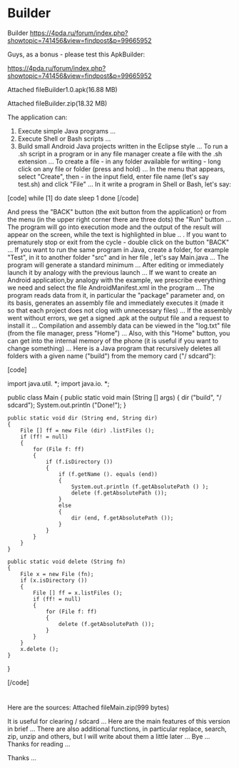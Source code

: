 # Builder
Builder
https://4pda.ru/forum/index.php?showtopic=741456&view=findpost&p=99665952

Guys, as a bonus - please test this ApkBuilder:

https://4pda.ru/forum/index.php?showtopic=741456&view=findpost&p=99665952

Attached fileBuilder1.0.apk(16.88 MB)

Attached fileBuilder.zip(18.32 MB)


The application can: 
1. Execute simple Java programs ... 
2. Execute Shell or Bash scripts ... 
3. Build small Android Java projects written in the Eclipse style ... 
To run a .sh script in a program or in any file manager create a file with the .sh extension ... 
To create a file - in any folder available for writing - long click on any file or folder (press and hold) ... 
In the menu that appears, select "Create", then - in the input field, enter file name (let's say test.sh) and click "File" ... 
In it write a program in Shell or Bash, let's say:

[code]
while [1] 
do 
date 
sleep 1 
done
[/code]

And press the "BACK" button (the exit button from the application) or from the menu (in the upper right corner there are three dots) the "Run" button ... 
The program will go into execution mode and the output of the result will appear on the screen, while the text is highlighted in blue .. . 
If you want to prematurely stop or exit from the cycle - double click on the button "BACK" ... 
If you want to run the same program in Java, create a folder, for example "Test", in it to another folder "src" and in her file , let's say Main.java ... The 
program will generate a standard minimum ... 
After editing or immediately launch it by analogy with the previous launch ... 
If we want to create an Android application,by analogy with the example, we prescribe everything we need and select the file AndroidManifest.xml in the program ...
The program reads data from it, in particular the "package" parameter and, on its basis, generates an assembly file and immediately executes it (made it so that each project does not clog with unnecessary files) ... 
If the assembly went without errors, we get a signed .apk at the output file and a request to install it ... 
Compilation and assembly data can be viewed in the "log.txt" file (from the file manager, press "Home") ... 
Also, with this "Home" button, you can get into the internal memory of the phone (it is useful if you want to change something) ... 
Here is a Java program that recursively deletes all folders with a given name ("build") from the memory card ("/ sdcard"):

[code]

import java.util. *; 
import java.io. *; 

public class Main 
{ 
	public static void main (String [] args) 
	{ 
		dir ("build", "/ sdcard"); 
		System.out.println ("Done!"); 
	} 

	public static void dir (String end, String dir) 
	{ 
		File [] ff = new File (dir) .listFiles (); 
		if (ff! = null) 
		{ 
			for (File f: ff) 
			{ 
				if (f.isDirectory ()) 
				{ 
					if (f.getName (). equals (end)) 
					{ 
						System.out.println (f.getAbsolutePath () ); 
						delete (f.getAbsolutePath ()); 
					} 
					else 
					{ 
						dir (end, f.getAbsolutePath ()); 
					}
				} 
			} 
		} 
	} 

	public static void delete (String fn) 
	{ 
		File x = new File (fn); 
		if (x.isDirectory ()) 
		{ 
			File [] ff = x.listFiles (); 
			if (ff! = null) 
			{ 
				for (File f: ff) 
				{ 
					delete (f.getAbsolutePath ()); 
				} 
			} 
		} 
		x.delete (); 
	} 
}

[/code]

#
Here are the sources:
Attached fileMain.zip(999 bytes)

It is useful for clearing / sdcard ... 
Here are the main features of this version in brief ... 
There are also additional functions, in particular replace, search, zip, unzip and others, but I will write about them a little later ... 
Bye ... 
Thanks for reading ...

Thanks ...
